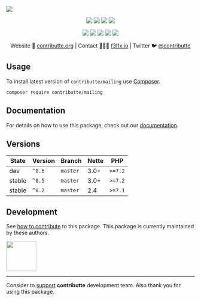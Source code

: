 ![](https://heatbadger.now.sh/github/readme/contributte/mailing/)

<p align=center>
  <a href="https://github.com/contributte/mailing/actions"><img src="https://badgen.net/github/checks/contributte/mailing/master?cache=300"></a>
  <a href="https://coveralls.io/r/contributte/mailing"><img src="https://badgen.net/coveralls/c/github/contributte/mailing?cache=300"></a>
  <a href="https://packagist.org/packages/contributte/mailing"><img src="https://badgen.net/packagist/dm/contributte/mailing"></a>
  <a href="https://packagist.org/packages/contributte/mailing"><img src="https://badgen.net/packagist/v/contributte/mailing"></a>
</p>
<p align=center>
  <a href="https://packagist.org/packages/contributte/mailing"><img src="https://badgen.net/packagist/php/contributte/mailing"></a>
  <a href="https://github.com/contributte/mailing"><img src="https://badgen.net/github/license/contributte/mailing"></a>
  <a href="https://bit.ly/ctteg"><img src="https://badgen.net/badge/support/gitter/cyan"></a>
  <a href="https://bit.ly/cttfo"><img src="https://badgen.net/badge/support/forum/yellow"></a>
  <a href="https://contributte.org/partners.html"><img src="https://badgen.net/badge/sponsor/donations/F96854"></a>
</p>

<p align=center>
Website 🚀 <a href="https://contributte.org">contributte.org</a> | Contact 👨🏻‍💻 <a href="https://f3l1x.io">f3l1x.io</a> | Twitter 🐦 <a href="https://twitter.com/contributte">@contributte</a>
</p>

## Usage

To install latest version of `contributte/mailing` use [Composer](https://getcomposer.com).

```
composer require contributte/mailing
```

## Documentation

For details on how to use this package, check out our [documentation](.docs).

## Versions

| State       | Version | Branch   | Nette | PHP     |
|-------------|---------|----------|-------|---------|
| dev         | `^0.6`  | `master` | 3.0+  | `>=7.2` |
| stable      | `^0.5`  | `master` | 3.0+  | `>=7.2` |
| stable      | `^0.2`  | `master` | 2.4   | `>=7.1` |

## Development

See [how to contribute](https://contributte.org) to this package. This package is currently maintained by these authors.

<a href="https://github.com/f3l1x">
    <img width="80" height="80" src="https://avatars2.githubusercontent.com/u/538058?v=3&s=80">
</a>

-----

Consider to [support](https://contributte.com/partners) **contributte** development team.
Also thank you for using this package.
